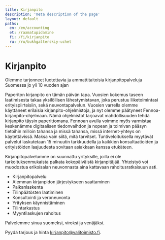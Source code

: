 ```yaml
---
title: Kirjanpito
description: 'meta description of the page'
layout: default
paths:
  en: /en/accounting
  et: /raamatupidamine
  fi: /fi/kirjanpito
  ru: /ru/bukhgalterskiy-uchet
---
```


# Kirjanpito

Olemme tarjonneet luotettavia ja ammattitaitoisia kirjanpitopalveluja Suomessa jo yli 10 vuoden ajan

Paperiton kirjanpito on tämän päivän tapa. Vuosien kokemus taseen laatimisesta takaa yksilöllisen lähestymistavan, joka perustuu liiketoimintasi erityispiirteisiin, sekä neuvontapalvelun. Vuosien varrella olemme käyttäneet erilaisia kirjanpito-ohjelmistoja, ja nyt olemme päätyneet Fennoa-kirjanpito-ohjelmaan. Nämä ohjelmistot tarjoavat mahdollisuuden tehdä kirjanpito täysin paperittomana. Fennoan avulla voimme myös varmistaa keskenämme digitaalisen tiedonvaihdon ja nopean ja toimivan pääsyn tietoihin milloin tahansa ja missä tahansa, missä internet-yhteys on käytettävissä. Maksa vain siitä, mitä tarvitset. Tuntiveloituksella myytävät palvelut laskutetaan 15 minuutin tarkkuudella ja kaikkien konsultaatioiden ja erityistöiden laajuudesta sovitaan asiakkaan kanssa etukäteen.

Kirjanpitopalvelumme on suunnattu yrityksille, joilla ei ole tarkoituksenmukaista palkata kokopäiväistä kirjanpitäjää. Yhteistyö voi muodostua erikoisalan neuvonnasta aina kattavaan rahoitusratkaisuun asti.
- Kirjanpitopalvelu
- Aiemman kirjanpidon järjestykseen saattaminen
- Palkanlaskenta
- Tilinpäätösten laatiminen
- Konsultointi ja veroneuvonta
- Yrityksen käynnistäminen
- Tilintarkastus
- Myyntilaskujen rahoitus

Palvelemme sinua suomeksi, viroksi ja venäjäksi.

Pyydä tarjous ja hinta <kirjanpito@valitoimisto.fi>.
